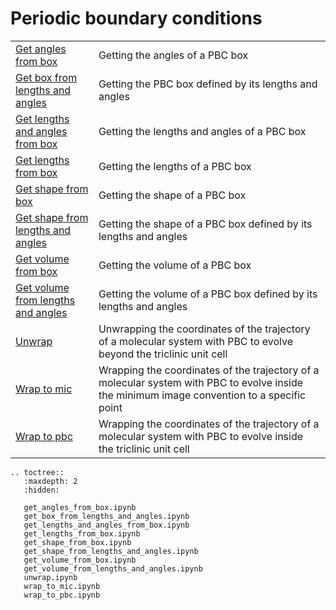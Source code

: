 # Periodic boundary conditions

|      |      |
| :--- | :--- |
| [Get angles from box](get_angles_from_box.ipynb) | Getting the angles of a PBC box |
| [Get box from lengths and angles](get_box_from_lengths_and_angles.ipynb) | Getting the PBC box defined by its lengths and angles |
| [Get lengths and angles from box](get_lengths_and_angles_from_box.ipynb) | Getting the lengths and angles of a PBC box |
| [Get lengths from box](get_lengths_from_box.ipynb) | Getting the lengths of a PBC box |
| [Get shape from box](get_shape_from_box.ipynb) | Getting the shape of a PBC box |
| [Get shape from lengths and angles](get_shape_from_lengths_and_angles.ipynb) | Getting the shape of a PBC box defined by its lengths and angles|
| [Get volume from box](get_volume_from_box.ipynb) | Getting the volume of a PBC box |
| [Get volume from lengths and angles](get_volume_from_lengths_and_angles.ipynb) | Getting the volume of a PBC box defined by its lengths and angles|
| [Unwrap](unwrap.ipynb) | Unwrapping the coordinates of the trajectory of a molecular system with PBC to evolve beyond the triclinic unit cell |
| [Wrap to mic](wrap_to_mic.ipynb) | Wrapping the coordinates of the trajectory of a molecular system with PBC to evolve inside the minimum image convention to a specific point |
| [Wrap to pbc](wrap_to_pbc.ipynb) | Wrapping the coordinates of the trajectory of a molecular system with PBC to evolve inside the triclinic unit cell |

```{eval-rst}
.. toctree::
   :maxdepth: 2
   :hidden:

   get_angles_from_box.ipynb
   get_box_from_lengths_and_angles.ipynb
   get_lengths_and_angles_from_box.ipynb
   get_lengths_from_box.ipynb
   get_shape_from_box.ipynb
   get_shape_from_lengths_and_angles.ipynb
   get_volume_from_box.ipynb
   get_volume_from_lengths_and_angles.ipynb
   unwrap.ipynb
   wrap_to_mic.ipynb
   wrap_to_pbc.ipynb
```
